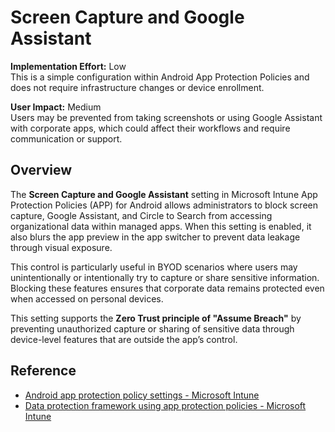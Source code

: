 # Screen Capture and Google Assistant

**Implementation Effort:** Low  
This is a simple configuration within Android App Protection Policies and does not require infrastructure changes or device enrollment.

**User Impact:** Medium  
Users may be prevented from taking screenshots or using Google Assistant with corporate apps, which could affect their workflows and require communication or support.

## Overview

The **Screen Capture and Google Assistant** setting in Microsoft Intune App Protection Policies (APP) for Android allows administrators to block screen capture, Google Assistant, and Circle to Search from accessing organizational data within managed apps. When this setting is enabled, it also blurs the app preview in the app switcher to prevent data leakage through visual exposure.

This control is particularly useful in BYOD scenarios where users may unintentionally or intentionally try to capture or share sensitive information. Blocking these features ensures that corporate data remains protected even when accessed on personal devices.

This setting supports the **Zero Trust principle of "Assume Breach"** by preventing unauthorized capture or sharing of sensitive data through device-level features that are outside the app’s control.

## Reference

- [Android app protection policy settings - Microsoft Intune](https://learn.microsoft.com/en-us/intune/intune-service/apps/app-protection-policy-settings-android)
- [Data protection framework using app protection policies - Microsoft Intune](https://learn.microsoft.com/en-us/intune/intune-service/apps/app-protection-framework)
